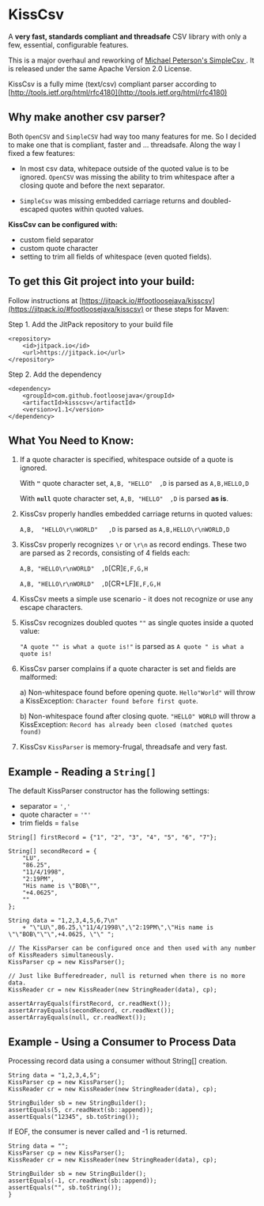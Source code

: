 KissCsv
=======

A **very fast, standards compliant and threadsafe** CSV library with only a few, essential, configurable features.

This is a major overhaul and reworking of [Michael Peterson's SimpleCsv ](https://github.com/quux00/simplecsv). It is released under the same Apache Version 2.0 License.

KissCsv is a fully mime (text/csv) compliant parser according to [http://tools.ietf.org/html/rfc4180](http://tools.ietf.org/html/rfc4180) 

## Why make another csv parser?

Both `OpenCSV` and `SimpleCSV` had way too many features for me. So I decided to make one that is compliant, faster and ... threadsafe. Along the way I fixed a few features:

- In most csv data, whitepace outside of the quoted value is to be ignored. `OpenCSV` was missing the ability to trim whitespace 
after a closing quote and before the next separator. 

- `SimpleCsv` was missing embedded carriage returns and doubled-escaped quotes within quoted values.

**KissCsv can be configured with:**
 - custom field separator
 - custom quote character
 - setting to trim all fields of whitespace (even quoted fields).
 
## To get this Git project into your build:
 
Follow instructions at [https://jitpack.io/#footloosejava/kisscsv](https://jitpack.io/#footloosejava/kisscsv) or these steps for Maven:
 
Step 1. Add the JitPack repository to your build file

```
<repository>
    <id>jitpack.io</id>
    <url>https://jitpack.io</url>
</repository>
```
Step 2. Add the dependency

```
<dependency>
    <groupId>com.github.footloosejava</groupId>
    <artifactId>kisscsv</artifactId>
    <version>v1.1</version>
</dependency>
```

## What You Need to Know:

1) If a quote character is specified, whitespace outside of a quote is ignored.

      With **`"`** quote character set, `A,B, "HELLO"  ,D` is parsed as `A,B,HELLO,D`
      
      With **`null`** quote character set, `A,B, "HELLO"  ,D` is parsed **as is**.
      
2) KissCsv properly handles embedded carriage returns in quoted values:

      `A,B,  "HELLO\r\nWORLD"   ,D` is parsed as `A,B,HELLO\r\nWORLD,D` 

3) KissCsv properly recognizes `\r` or `\r\n` as record endings. These two are parsed as 2 records, consisting of 4 fields each:

      `A,B, "HELLO\r\nWORLD"  ,D`[CR]`E,F,G,H`
      
      `A,B, "HELLO\r\nWORLD"  ,D`[CR+LF]`E,F,G,H`      

4) KissCsv meets a simple use scenario - it does not recognize or use any escape characters.

5) KissCsv recognizes doubled quotes `""` as single quotes inside a quoted value:

      `"A quote "" is what a quote is!"` is parsed as `A quote " is what a quote is!`
      
6) KissCsv parser complains if a quote character is set and fields are malformed:

      a) Non-whitespace found before opening quote. `Hello"World"` will 
      throw a KissException: `Character found before first quote`.
    
      b) Non-whitespace found after closing quote. `"HELLO" WORLD` will 
      throw a KissException: `Record has already been closed (matched quotes found)`

8) KissCsv `KissParser` is memory-frugal, threadsafe and very fast.

## Example - Reading a `String[]`

The default KissParser constructor has the following settings:
- separator = `','`
- quote character = `'"'`
- trim fields = `false`

```
String[] firstRecord = {"1", "2", "3", "4", "5", "6", "7"};

String[] secondRecord = {
    "LU",
    "86.25",
    "11/4/1998",
    "2:19PM",
    "His name is \"BOB\"",
    "+4.0625",
    ""
};

String data = "1,2,3,4,5,6,7\n"
    + "\"LU\",86.25,\"11/4/1998\",\"2:19PM\",\"His name is \"\"BOB\"\"\",+4.0625, \"\" ";

// The KissParser can be configured once and then used with any number of KissReaders simultaneously.
KissParser cp = new KissParser();

// Just like Bufferedreader, null is returned when there is no more data.
KissReader cr = new KissReader(new StringReader(data), cp);

assertArrayEquals(firstRecord, cr.readNext());
assertArrayEquals(secondRecord, cr.readNext());
assertArrayEquals(null, cr.readNext());
```

## Example - Using a Consumer to Process Data

Processing record data using a consumer without String[] creation.
```
String data = "1,2,3,4,5";
KissParser cp = new KissParser();
KissReader cr = new KissReader(new StringReader(data), cp);

StringBuilder sb = new StringBuilder();
assertEquals(5, cr.readNext(sb::append));
assertEquals("12345", sb.toString());
```

If EOF, the consumer is never called and -1 is returned.
```
String data = "";
KissParser cp = new KissParser();
KissReader cr = new KissReader(new StringReader(data), cp);

StringBuilder sb = new StringBuilder();
assertEquals(-1, cr.readNext(sb::append));
assertEquals("", sb.toString());
}
```
